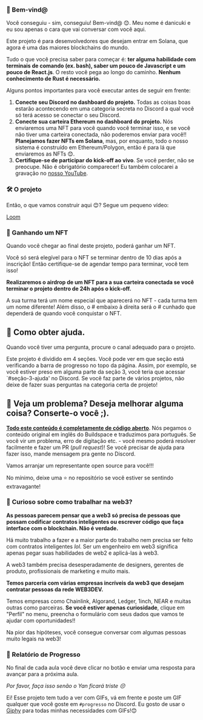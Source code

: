 ### 👋 Bem-vind@

Você conseguiu - sim, conseguiu! Bem-vind@ 😊. Meu nome é danicuki e eu sou apenas o cara que vai conversar com você aqui.

Este projeto é para desenvolvedores que desejam entrar em Solana, que agora é uma das maiores blockchains do mundo.

Tudo o que você precisa saber para começar é: **ter alguma habilidade com terminais de comando (ex. bash), saber um pouco de Javascript e um pouco de React.js**. O resto você pega ao longo do caminho. **Nenhum conhecimento de Rust é necessário.**

Alguns pontos importantes para você executar antes de seguir em frente:

1. **Conecte seu Discord no dashboard do projeto.** Todas as coisas boas estarão acontecendo em uma categoria secreta no Discord a qual você só terá acesso se conectar o seu Discord.
2. **Conecte sua carteira Ethereum no dashboard do projeto.** Nós enviaremos uma NFT para você quando você terminar isso, e se você não tiver uma carteira conectada, não poderemos enviar para você!! **Planejamos fazer NFTs em Solana**, mas, por enquanto, todo o nosso sistema é construído em Ethereum/Polygon, então é para lá que enviaremos as NFTs 😊.
3. **Certifique-se de participar do kick-off ao vivo**. Se você perder, não se preocupe. Não é obrigatório comparecer! Eu também colocarei a gravação no [nosso YouTube](https://www.youtube.com/c/web3dev).

### 🛠 O projeto

Então, o que vamos construir aqui 😊? Segue um pequeno vídeo:

[Loom](https://www.loom.com/share/fe0eee2ddad74b608a1eb27ee3527423)

### 💎 Ganhando um NFT

Quando você chegar ao final deste projeto, poderá ganhar um NFT.

Você só será elegível para o NFT se terminar dentro de 10 dias após a inscrição! Então certifique-se de agendar tempo para terminar, você tem isso!

**Realizaremos o airdrop de um NFT para a sua carteira conectada se você terminar o projeto dentro de 24h após o kick-off.**

A sua turma terá um nome especial que aparecerá no NFT - cada turma tem um nome diferente! Além disso, o # embaixo à direita será o # cunhado que dependerá de quando você conquistar o NFT.

🤚 Como obter ajuda.
---------------------------------------

Quando você tiver uma pergunta, procure o canal adequado para o projeto.

Este projeto é dividido em 4 seções. Você pode ver em que seção está verificando a barra de progresso no topo da página. Assim, por exemplo, se você estiver preso em alguma parte da seção 3, você teria que acessar `#seção-3-ajuda' no Discord. Se você faz parte de vários projetos, não deixe de fazer suas perguntas na categoria certa de projeto!

🤘 Veja um problema? Deseja melhorar alguma coisa? Conserte-o você ;).
---------------------------------------

**[Todo este conteúdo é completamente de código aberto](https://github.com/w3b3d3v/buildspace-projects/tree/web3dev-version)**. Nós pegamos o conteúdo original em inglês do Buildspace e traduzimos para português. Se você vir um problema, erro de digitação etc. - você mesmo poderá resolver facilmente e fazer um PR (_pull request_)! Se você precisar de ajuda para fazer isso, mande mensagem pra gente no Discord. 

Vamos arranjar um representante open source para você!!!

No mínimo, deixe uma ⭐ no repositório se você estiver se sentindo extravagante!

### 👀 **Curioso sobre como trabalhar na web3?**

**As pessoas parecem pensar que a web3 só precisa de pessoas que possam codificar contratos inteligentes ou escrever código que faça interface com o blockchain. Não é verdade.**

Há muito trabalho a fazer e a maior parte do trabalho nem precisa ser feito com contratos inteligentes _lol_. Ser um engenheiro em web3 significa apenas pegar suas habilidades de web2 e aplicá-las à web3.

A web3 também precisa desesperadamente de designers, gerentes de produto, profissionais de marketing e muito mais.

**Temos parceria com várias empresas incríveis da web3 que desejam contratar pessoas da rede WEB3DEV.**

Temos empresas como Chainlink, Algorand, Ledger, 1inch, NEAR e muitas outras como parceiras. **Se você estiver apenas curiosidade**, clique em "Perfil" no menu, preencha o formulário com seus dados que vamos te ajudar com oportunidades!!

Na pior das hipóteses, você consegue conversar com algumas pessoas muito legais na web3!

### 🚨 Relatório de Progresso

No final de cada aula você deve clicar no botão e enviar uma resposta para avançar para a próxima aula.

_Por favor, faça isso senão o Yan ficará triste 😔_

Ei! Esse projeto tem tudo a ver com GIFs, vá em frente e poste um GIF qualquer que você goste em `#progresso` no Discord. Eu gosto de usar o [Giphy](https://giphy.com) para todas minhas necessidades com GIFs!😊 

